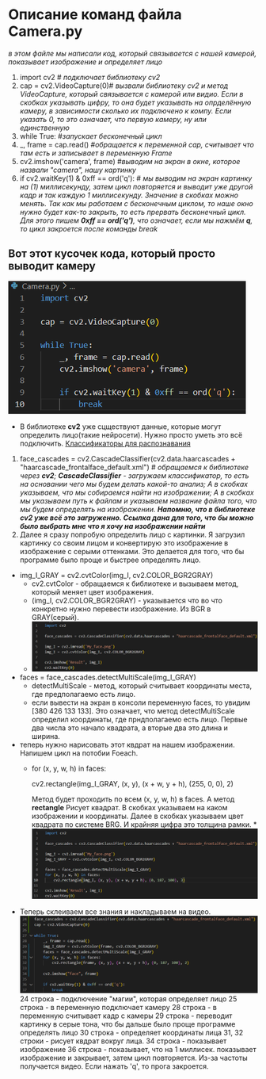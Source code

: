 # Описание команд файла Camera.py
*в этом файле мы написали код, который связывается с нашей камерой, показывает изображение и определяет лицо*

1. import cv2 # *подключает библиотеку cv2*
2. cap = cv2.VideoCapture(0)# *вызвали библиотеку cv2 и метод VideoCapture, который связывается с камерой или видио. Если в скобках указывать цифру, то она будет указывать на опрделённую камеру, в зависимости сколько их подключено к компу. Если указать 0, то это означает, что первую камеру, ну или единственную*
3. while True: #*запускает бесконечный цикл*
4. _, frame = cap.read() #*обращается к переменной cap, считывает что там есть и записывает в переменную Frame*
5. cv2.imshow('camera', frame) #*выводим на экран в окне, которое назвали "camera", нашу картинку*
6. if cv2.waitKey(1) & 0xff == ord('q'): # *мы выводим на экран картинку на (1) миллисекунду, затем цикл повторяется и выводит уже другой кадр и так каждую 1 миллисекунду. Значение в скобках можно менять. Так как мы работаем с бесконечным циклом, то наше окно нужно будет как-то закрыть, то есть прервать бесконечный цикл. Для этого пишем **0xff == ord('q')**, что означает, если мы нажмём **q**, то цикл закроется после команды break*
## Вот этот кусочек кода, который просто выводит камеру
![](Show_camera.png)
* В библиотеке **cv2** уже сцществуют данные, которые могут определить лицо(такие нейросети). Нужно просто уметь это всё подключить. [Классификаторы для распознавания](https://github.com/opencv/opencv/tree/4.x/data/haarcascades)

1. face_cascades = cv2.CascadeClassifier(cv2.data.haarcascades + "haarcascade_frontalface_default.xml") # *обращаемся к библиотеке через **cv2**; **CascadeClassifier** - загружаем классификатор, то есть на основании чего мы будем делать какой-то анализ; А в скобках указываем, что мы собираемся найти на изображении; А в скобках мы указываем путь к файлам и указываем название файла того, что мы будем определять на изображении.* ***Напомню, что в библиотеке cv2 уже всё это загруженно. Ссылка дана для того, что бы можно было выбрать мне что я  хочу на изображении найти***
2. Далее я сразу попробую определить лицо с картинки. Я загрузил картинку со своим лицом и конвертирую это изображение в изображение с серыми оттенками. Это делается для того, что бы программе было проще и быстрее определять лицо.
* img_I_GRAY = cv2.cvtColor(img_I, cv2.COLOR_BGR2GRAY) 
    * cv2.cvtColor - обращаемся к библиотеке и вызываем метод, который меняет цвет изображения. 
    * (img_I, cv2.COLOR_BGR2GRAY) - указывается что во что конкретно нужно перевести изображение. Из BGR в GRAY(серый).
    * ![](Код_перевода_изображения_BGR2GRAY.png)
* faces = face_cascades.detectMultiScale(img_I_GRAY)
    * detectMultiScale - метод, который считывает координаты места, где предполагаемо есть лицо.
    * если вывести на экран в консоли переменную faces, то увидим [380 426 133 133]. Это означает, что метод detectMultiScale определил координаты, где прндполагаемо есть лицо. Первые два числа это начало квадрата, а вторые два это длина и ширина.
* теперь нужно нарисовать этот квдрат на нашем изображении. Напишем цикл на потобии Foeach.
    * for (x, y, w, h) in faces:
    
         cv2.rectangle(img_I_GRAY, (x, y), (x + w, y + h), (255, 0, 0), 2)
         
         Метод будет проходить по всем (x, y, w, h) в faces. А метод **rectangle** Рисует квадрат. В скобках указываем на каком изображении и координаты. Далее в скобках указываем цвет квадрата по системе BRG. И крайняя цифра это толщина рамки.
    *![](Код_выделения_лица_на_изобр..png)
* Теперь склеиваем все знания и накладываем на видео.
![](Код_выдел_лица_на_видео.png)
24 строка - подключение "магии", которая определяет лицо
25 строка - в переменную подключает камеру
28 строка - в переменную считывает кадр с камеры
29 строка - переводит картинку в серые тона, что бы дальше было проще программе определять лицо
30 строка - определяет координаты лица
31, 32 строки - рисует квдрат вокруг лица.
34 строка - показывает изображение
36 строка - показывает, что на 1 миллисек. показывает изображение и закрывает, затем цикл повторяется. Из-за частоты получается видео. Если нажать 'q', то прога закроется.
